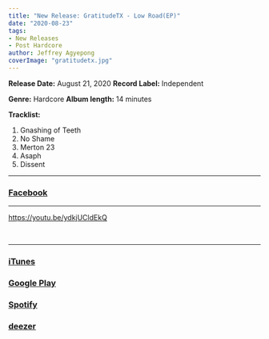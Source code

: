 ```yaml
---
title: "New Release: GratitudeTX - Low Road(EP)"
date: "2020-08-23"
tags:
- New Releases
- Post Hardcore
author: Jeffrey Agyepong
coverImage: "gratitudetx.jpg"
---
```


**Release Date:** August 21, 2020 **Record Label:** Independent

**Genre:** Hardcore **Album length:** 14 minutes

**Tracklist:**

1. Gnashing of Teeth
2. No Shame
3. Merton 23
4. Asaph
5. Dissent

* * *

### [Facebook](https://web.facebook.com/GratitudeTXband)

* * *

https://youtu.be/ydkjUCldEkQ

 

* * *

### [iTunes](https://music.apple.com/us/album/low-road-ep/1527158002?uo=4&app=itunes&at=1001lry3&ct=dashboard)

### [Google Play](https://play.google.com/store/music/album/Gratitudetx_Low_Road?id=Bd7koxcnw5be26qgmyxkpc6megu)

### [Spotify](https://open.spotify.com/album/0ZiEPKdBkpInWz5fFM1Olf)

### [deezer](https://www.deezer.com/album/166292042)
